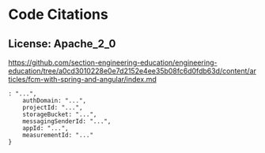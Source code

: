 # Code Citations

## License: Apache_2_0
https://github.com/section-engineering-education/engineering-education/tree/a0cd3010228e0e7d2152e4ee35b08fc6d0fdb63d/content/articles/fcm-with-spring-and-angular/index.md

```
: "...",
    authDomain: "...",
    projectId: "...",
    storageBucket: "...",
    messagingSenderId: "...",
    appId: "...",
    measurementId: "..."
}
```

